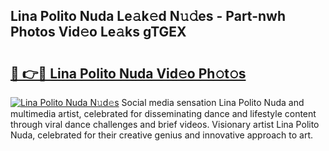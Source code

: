 ## Lina Polito Nuda Le𝚊k𝚎d N𝚞𝚍es - Part-nwh Photos Vid𝚎o Le𝚊ks gTGEX

# <h2><a href="http://fbftlng.evod.top/?m=Lina+Polito+Nuda">🔗 👉🔴 Lina Polito Nuda Vid𝚎o Ph𝚘t𝚘s</a></h2>

[![Lina Polito Nuda N𝚞d𝚎s](https://i.imgur.com/8V9OHl7.gif)](http://fbftlng.evod.top/?m=Lina+Polito+Nuda)
Social media sensation Lina Polito Nuda and multimedia artist, celebrated for disseminating dance and lifestyle content through viral dance challenges and brief videos. Visionary artist Lina Polito Nuda, celebrated for their creative genius and innovative approach to art. 
